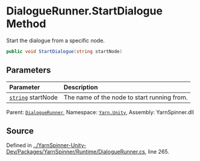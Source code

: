 # DialogueRunner.StartDialogue Method

Start the dialogue from a specific node.


```csharp
public void StartDialogue(string startNode)
```

## Parameters
|Parameter|Description|
|:---|:---|
|[`string`](https://docs.microsoft.com/dotnet/api/System.String) startNode|The name of the node to start running from.|


<div class="class-metadata">

Parent: [`DialogueRunner`](/api/csharp/yarn.unity/dialoguerunner.md), Namespace: [`Yarn.Unity`](/api/csharp/yarn.unity/README.md), Assembly: YarnSpinner.dll
</div>

## Source
Defined in [../YarnSpinner-Unity-Dev/Packages/YarnSpinner/Runtime/DialogueRunner.cs](https://github.com/YarnSpinnerTool/YarnSpinner-Unity//blob/develop/Runtime/DialogueRunner.cs#L265), line 265.
